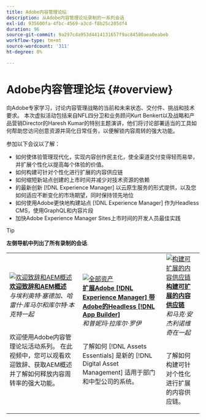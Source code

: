 ```yaml
---
title: Adobe内容管理论坛
description: 从Adobe内容管理论坛录制的一系列会话
exl-id: 935600fa-4fbc-4569-a3cd-f8b25c205df4
duration: 96
source-git-commit: 9a297cda953d4414131657f9ac84580aea0eabeb
workflow-type: tm+mt
source-wordcount: '311'
ht-degree: 0%

---
```


# Adobe内容管理论坛 {#overview}

向Adobe专家学习，讨论内容管理战略的当前和未来状态、交付件、挑战和技术要求。 本次虚拟活动包括来自NFL四分卫和业务顾问Kurt Benkert以及战略和产品营销Director的Haresh Kumar的特别主题演讲，他们将讨论部署适当的工具如何帮助您访问创意资源并简化日常任务，以便解锁内容周转的强大功能。

参加以下会议以了解：

* 如何使体验管理现代化，实现内容创作民主化，使全渠道交付变得轻而易举，并扩展个性化以提高每个体验的价值。
* 如何构建可针对个性化进行扩展的内容供应链
* 如何缩短新站点创建的上市时间并减少对技术资源的依赖
* 的最新创新 [!DNL Experience Manager] 以云原生服务的形式提供，以及您如何适应不断变化的市场期望，同时保持领先地位
* 如何使用Adobe更快地构建站点 [!DNL Experience Manager] 作为Headless CMS，使用GraphQL和内容片段
* 加快Adobe Experience Manager Sites上市时间的开发人员最佳实践

>[!TIP]
>
>**左侧导航中列出了所有录制的会话**.

<table>
  <tr>
   <td>
      <a href="2022/welcome.md">
      <img alt="欢迎致辞和AEM概述" src="assets/welcome.png" >
      </a>
      <div>
         <a href="2022/welcome.md"><strong>欢迎致辞和AEM概述</strong></a>         
         <br/><em>与埃利奥特·塞德加、哈雷什·库马尔和库尔特·本克特一起</em>
      </div>
      <p>
        <br/>
         欢迎使用Adobe内容管理论坛活动系列。 在此视频中，您可以观看欢迎致辞、获取AEM概述并了解如何释放内容周转率的强大功能。
      </p>
   </td>
   <td>
      <a href="2022/assets-for-all.md">
      <img alt="全部资产" src="assets/assets-for-all.png" >
      </a>
      <div>
         <a href="2022/assets-for-all.md"><strong>扩展Adobe [!DNL Experience Manager] 带Adobe的Headless [!DNL App Builder]</strong></a>         
         <br/><em>和普妮玛·拉库尔·罗伊</em>
      </div>
      <p>
        <br/>
          了解如何 [!DNL Assets Essentials] 是新的 [!DNL Digital Asset Management] 适用于部门和中型公司的系统。
      </p>
   </td>
   <td>
      <a href="2022/supply-chain.md">
      <img alt="构建可扩展的内容供应链" src="assets/supply-chain.png" />
      </a>
      <div>
         <a href="2022/supply-chain.md"><strong>构建可扩展的内容供应链</strong></a>         
         <br/><em>和马克·安杰利诺维奇在一起</em>
      </div>
      <p>
        <br/>
         了解如何构建可针对个性化进行扩展的内容供应链。
      </p>
   </td>
  </tr>
</table>
